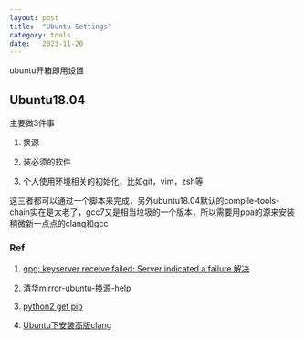 ```yaml
---
layout: post
title:  "Ubuntu Settings"
category: tools
date:   2023-11-20
---
```


ubuntu开箱即用设置

## Ubuntu18.04

主要做3件事

1. 换源

2. 装必须的软件

3. 个人使用环境相关的初始化，比如git，vim，zsh等

这三者都可以通过一个脚本来完成，另外ubuntu18.04默认的compile-tools-chain实在是太老了，gcc7又是相当垃圾的一个版本，所以需要用ppa的源来安装稍微新一点点的clang和gcc

### Ref

1. [gpg: keyserver receive failed: Server indicated a failure 解决](https://einverne.github.io/post/2019/09/gpg-keyserver-receive-failed-server-indicated-a-failure.html)

2. [清华mirror-ubuntu-换源-help](https://mirrors.tuna.tsinghua.edu.cn/help/ubuntu/)

3. [python2 get pip](https://bootstrap.pypa.io/pip/2.7/get-pip.py)

4. [Ubuntu下安装高版clang](https://codeantenna.com/a/ioXufiRy3V)
